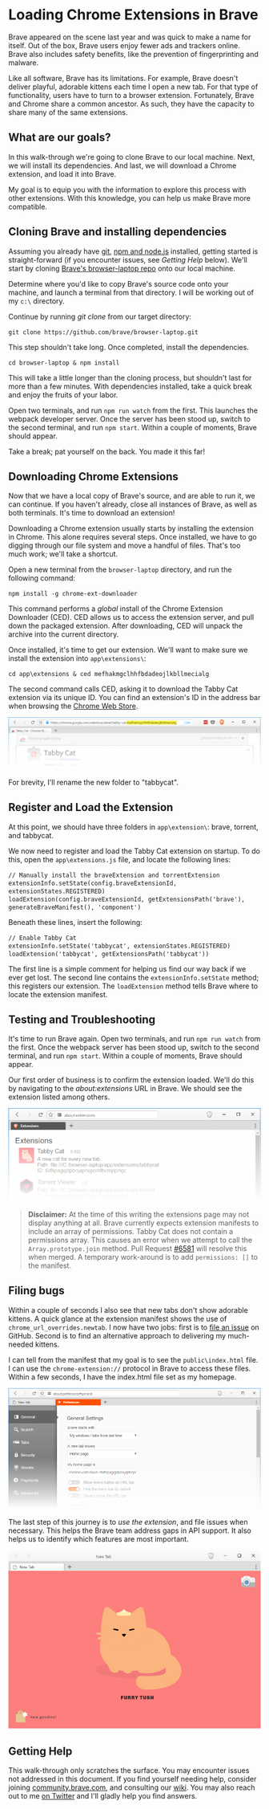 # Loading Chrome Extensions in Brave

Brave appeared on the scene last year and was quick to make a name for itself. Out of the box, Brave users enjoy fewer ads and trackers online. Brave also includes safety benefits, like the prevention of fingerprinting and malware.

Like all software, Brave has its limitations. For example, Brave doesn't deliver playful, adorable kittens each time I open a new tab. For that type of functionality, users have to turn to a browser extension. Fortunately, Brave and Chrome share a common ancestor. As such, they have the capacity to share many of the same extensions.

## What are our goals?

In this walk-through we're going to clone Brave to our local machine. Next, we will install its dependencies.  And last, we will download a Chrome extension, and load it into Brave.  

My goal is to equip you with the information to explore this process with other extensions. With this knowledge, you can help us make Brave more compatible.

## Cloning Brave and installing dependencies

Assuming you already have [git](https://git-scm.com/downloads), [npm and node.js](https://nodejs.org) installed, getting started is straight-forward (if you encounter issues, see _Getting Help_ below). We'll start by cloning [Brave's browser-laptop repo](https://github.com/brave/browser-laptop) onto our local machine.

Determine where you'd like to copy Brave's source code onto your machine, and launch a terminal from that directory. I will be working out of my `c:\` directory.

Continue by running _git clone_ from our target directory:

```
git clone https://github.com/brave/browser-laptop.git  
```

This step shouldn't take long. Once completed, install the dependencies.

```
cd browser-laptop & npm install  
```

This will take a little longer than the cloning process, but shouldn't last for more than a few minutes. With dependencies installed, take a quick break and enjoy the fruits of your labor.

Open two terminals, and run `npm run watch` from the first. This launches the webpack developer server. Once the server has been stood up, switch to the second terminal, and run `npm start`. Within a couple of moments, Brave should appear.

Take a break; pat yourself on the back. You made it this far!

## Downloading Chrome Extensions

Now that we have a local copy of Brave's source, and are able to run it, we can continue. If you haven't already, close all instances of Brave, as well as both terminals. It's time to download an extension!

Downloading a Chrome extension usually starts by installing the extension in Chrome. This alone requires several steps. Once installed, we have to go digging through our file system and move a handful of files. That's too much work; we'll take a shortcut.

Open a new terminal from the `browser-laptop` directory, and run the following command:  

```
npm install -g chrome-ext-downloader  
```

This command performs a _global_ install of the Chrome Extension Downloader (CED). CED allows us to access the extension server, and pull down the packaged extension. After downloading, CED will unpack the archive into the current directory.

Once installed, it's time to get our extension. We'll want to make sure we install the extension into `app\extensions\`:

```
cd app\extensions & ced mefhakmgclhhfbdadeojlkbllmecialg  
```

The second command calls CED, asking it to download the Tabby Cat extension via its unique ID. You can find an extension's ID in the address bar when browsing the [Chrome Web Store](https://chrome.google.com/webstore/category/extensions?).

![Locating an extension ID](media/chrome-web-store-extension-id.png)

For brevity, I'll rename the new folder to "tabbycat".

## Register and Load the Extension

At this point, we should have three folders in `app\extension\`: brave, torrent, and tabbycat.

We now need to register and load the Tabby Cat extension on startup. To do this, open the `app\extensions.js` file, and locate the following lines:

```
// Manually install the braveExtension and torrentExtension
extensionInfo.setState(config.braveExtensionId, extensionStates.REGISTERED)
loadExtension(config.braveExtensionId, getExtensionsPath('brave'), generateBraveManifest(), 'component')  
```

Beneath these lines, insert the following:

```
// Enable Tabby Cat
extensionInfo.setState('tabbycat', extensionStates.REGISTERED)
loadExtension('tabbycat', getExtensionsPath('tabbycat'))  
```

The first line is a simple comment for helping us find our way back if we ever get lost. The second line contains the `extensionInfo.setState` method; this registers our extension. The `loadExtension` method tells Brave where to locate the extension manifest.

## Testing and Troubleshooting

It's time to run Brave again. Open two terminals, and run `npm run watch` from the first. Once the webpack server has been stood up, switch to the second terminal, and run `npm start`. Within a couple of moments, Brave should appear.

Our first order of business is to confirm the extension loaded. We'll do this by navigating to the _about:extensions_ URL in Brave. We should see the extension listed among others.

![Brave's About Extensions Page](media/about-extensions.png)

> **Disclaimer:** At the time of this writing the extensions page may not display anything at all. Brave currently expects extension manifests to include an array of permissions. Tabby Cat does not contain a permissions array. This causes an error when we attempt to call the `Array.prototype.join` method. Pull Request [#6581](https://github.com/brave/browser-laptop/pull/6581) will resolve this when merged. A temporary work-around is to add `permissions: []` to the manifest.

## Filing bugs

Within a couple of seconds I also see that new tabs don't show adorable kittens. A quick glance at the extension manifest shows the use of `chrome_url_overrides.newtab`. I now have two jobs: first is to [file an issue](https://github.com/brave/browser-laptop/issues) on GitHub. Second is to find an alternative approach to delivering my much-needed kittens.

I can tell from the manifest that my goal is to see the `public\index.html` file. I can use the `chrome-extension://` protocol in Brave to access these files. Within a few seconds, I have the index.html file set as my homepage.

![Setting your homepage in Brave](media/brave-homepage.png)

The last step of this journey is to _use the extension_, and file issues when necessary. This helps the Brave team address gaps in API support. It also helps us to identify which features are most important.

![Tabby Cat as my New Tab Page](media/tabbycat.gif)

## Getting Help

This walk-through only scratches the surface. You may encounter issues not addressed in this document. If you find yourself needing help, consider joining [community.brave.com](https://community.brave.com), and consulting our [wiki](https://github.com/brave/browser-laptop/wiki). You may also reach out to me [on Twitter](https://twitter.com/bravesampson) and I'll gladly help you find answers.
